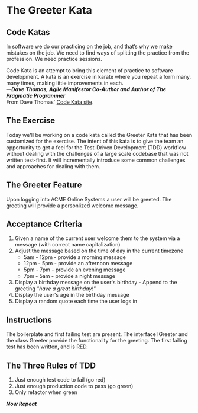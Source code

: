 # The Greeter Kata

## Code Katas
In software we do our practicing on the job, and that’s why we make mistakes on the job. We need to find ways of splitting the practice from the profession. We need practice sessions.


Code Kata is an attempt to bring this element of practice to software development. A kata is an exercise in karate where you repeat a form many, many times, making little improvements in each.   
**_&mdash;Dave Thomas, Agile Manifestor Co-Author and Author of The Pragmatic Programmer_**  
From Dave Thomas' [Code Kata site](http://codekata.com/).

## The Exercise
Today we'll be working on a code kata called the Greeter Kata that has been customized for the exercise. The intent of this kata is to give the team an opportunity to get a feel for the Test-Driven Development (TDD) workflow without dealing with the challenges of a large scale codebase that was not written test-first. It will incrementally introduce some common challenges and approaches for dealing with them. 

## The Greeter Feature
Upon logging into ACME Online Systems a user will be greeted. The greeting will provide a personlized welcome message.

## Acceptance Criteria
1. Given a name of the current user welcome them to the system via a message (with correct name capitalization)
2. Adjust the message based on the time of day in the current timezone
   * 5am - 12pm - provide a morning message
   * 12pm - 5pm - provide an afternoon message
   * 5pm - 7pm - provide an evening message
   * 7pm - 5am - provide a night message
3. Display a birthday message on the user's birthday - Append to the greeting _"have a great birthday!"_
4. Display the user's age in the birthday message
5. Display a random quote each time the user logs in

## Instructions
The boilerplate and first failing test are present.
The interface IGreeter and the class Greeter provide the functionality for the greeting.
The first failing test has been written, and is RED.

## The Three Rules of TDD
1. Just enough test code to fail (go red)
1. Just enough production code to pass (go green)
1. Only refactor when green

_**Now Repeat**_
